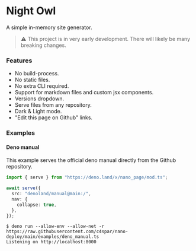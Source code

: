 # Night Owl

A simple in-memory site generator.

> ⚠️ This project is in very early development. There will likely be many
> breaking changes.

### Features

- No build-process.
- No static files.
- No extra CLI required.
- Support for markdown files and custom jsx components.
- Versions dropdown.
- Serve files from any repository.
- Dark & Light mode.
- "Edit this page on Github" links.

### Examples

#### Deno manual

This example serves the official deno manual directly from the Github
repository.

```ts
import { serve } from "https://deno.land/x/nano_page/mod.ts";

await serve({
  src: "denoland/manual@main:/",
  nav: {
    collapse: true,
  },
});
```

```console
$ deno run --allow-env --allow-net -r https://raw.githubusercontent.com/c4spar/nano-deploy/main/examples/deno_manual.ts
Listening on http://localhost:8000
```
